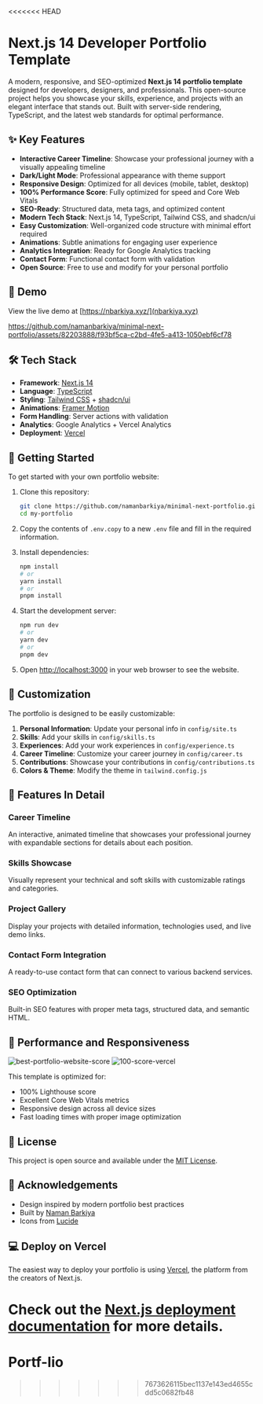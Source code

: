 <<<<<<< HEAD
# Next.js 14 Developer Portfolio Template

A modern, responsive, and SEO-optimized **Next.js 14 portfolio template** designed for developers, designers, and professionals. This open-source project helps you showcase your skills, experience, and projects with an elegant interface that stands out. Built with server-side rendering, TypeScript, and the latest web standards for optimal performance.

## ✨ Key Features

- **Interactive Career Timeline**: Showcase your professional journey with a visually appealing timeline
- **Dark/Light Mode**: Professional appearance with theme support
- **Responsive Design**: Optimized for all devices (mobile, tablet, desktop)
- **100% Performance Score**: Fully optimized for speed and Core Web Vitals
- **SEO-Ready**: Structured data, meta tags, and optimized content
- **Modern Tech Stack**: Next.js 14, TypeScript, Tailwind CSS, and shadcn/ui
- **Easy Customization**: Well-organized code structure with minimal effort required
- **Animations**: Subtle animations for engaging user experience
- **Analytics Integration**: Ready for Google Analytics tracking
- **Contact Form**: Functional contact form with validation
- **Open Source**: Free to use and modify for your personal portfolio

## 🚀 Demo

View the live demo at [https://nbarkiya.xyz/](nbarkiya.xyz)

https://github.com/namanbarkiya/minimal-next-portfolio/assets/82203888/f93bf5ca-c2bd-4fe5-a413-1050ebf6cf78

## 🛠️ Tech Stack

- **Framework**: [Next.js 14](https://nextjs.org/)
- **Language**: [TypeScript](https://www.typescriptlang.org/)
- **Styling**: [Tailwind CSS](https://tailwindcss.com/) + [shadcn/ui](https://ui.shadcn.com/)
- **Animations**: [Framer Motion](https://www.framer.com/motion/)
- **Form Handling**: Server actions with validation
- **Analytics**: Google Analytics + Vercel Analytics
- **Deployment**: [Vercel](https://vercel.com)

## 🔧 Getting Started

To get started with your own portfolio website:

1. Clone this repository:

   ```bash
   git clone https://github.com/namanbarkiya/minimal-next-portfolio.git my-portfolio
   cd my-portfolio
   ```

2. Copy the contents of `.env.copy` to a new `.env` file and fill in the required information.

3. Install dependencies:

   ```bash
   npm install
   # or
   yarn install
   # or
   pnpm install
   ```

4. Start the development server:

   ```bash
   npm run dev
   # or
   yarn dev
   # or
   pnpm dev
   ```

5. Open [http://localhost:3000](http://localhost:3000) in your web browser to see the website.

## 🎨 Customization

The portfolio is designed to be easily customizable:

1. **Personal Information**: Update your personal info in `config/site.ts`
2. **Skills**: Add your skills in `config/skills.ts`
3. **Experiences**: Add your work experiences in `config/experience.ts`
4. **Career Timeline**: Customize your career journey in `config/career.ts`
5. **Contributions**: Showcase your contributions in `config/contributions.ts`
6. **Colors & Theme**: Modify the theme in `tailwind.config.js`

## 🌟 Features In Detail

### Career Timeline

An interactive, animated timeline that showcases your professional journey with expandable sections for details about each position.

### Skills Showcase

Visually represent your technical and soft skills with customizable ratings and categories.

### Project Gallery

Display your projects with detailed information, technologies used, and live demo links.

### Contact Form Integration

A ready-to-use contact form that can connect to various backend services.

### SEO Optimization

Built-in SEO features with proper meta tags, structured data, and semantic HTML.

## 📱 Performance and Responsiveness

![best-portfolio-website-score](https://github.com/namanbarkiya/minimal-next-portfolio/assets/82203888/3fb9c94d-9d99-4e98-92ea-14aadc91b568)
![100-score-vercel](https://github.com/namanbarkiya/minimal-next-portfolio/assets/82203888/7cfe28cc-b619-4199-9dab-1cf16723b86d)

This template is optimized for:

- 100% Lighthouse score
- Excellent Core Web Vitals metrics
- Responsive design across all device sizes
- Fast loading times with proper image optimization

## 📄 License

This project is open source and available under the [MIT License](LICENSE).

## 🙏 Acknowledgements

- Design inspired by modern portfolio best practices
- Built by [Naman Barkiya](https://github.com/namanbarkiya)
- Icons from [Lucide](https://lucide.dev/)

## 💻 Deploy on Vercel

The easiest way to deploy your portfolio is using [Vercel](https://vercel.com/new?utm_medium=default-template&filter=next.js&utm_source=create-next-app&utm_campaign=create-next-app-readme), the platform from the creators of Next.js.

Check out the [Next.js deployment documentation](https://nextjs.org/docs/deployment) for more details.
=======
# Portf-lio
>>>>>>> 7673626115bec1137e143ed4655cdd5c0682fb48
